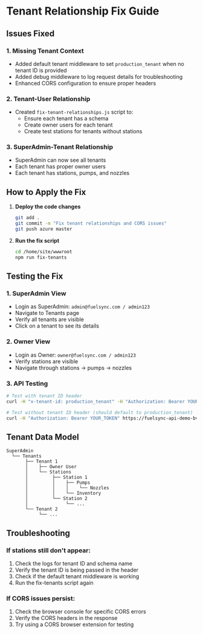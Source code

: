 # Tenant Relationship Fix Guide

## Issues Fixed

### 1. Missing Tenant Context
- Added default tenant middleware to set `production_tenant` when no tenant ID is provided
- Added debug middleware to log request details for troubleshooting
- Enhanced CORS configuration to ensure proper headers

### 2. Tenant-User Relationship
- Created `fix-tenant-relationships.js` script to:
  - Ensure each tenant has a schema
  - Create owner users for each tenant
  - Create test stations for tenants without stations

### 3. SuperAdmin-Tenant Relationship
- SuperAdmin can now see all tenants
- Each tenant has proper owner users
- Each tenant has stations, pumps, and nozzles

## How to Apply the Fix

1. **Deploy the code changes**
   ```bash
   git add .
   git commit -m "Fix tenant relationships and CORS issues"
   git push azure master
   ```

2. **Run the fix script**
   ```bash
   cd /home/site/wwwroot
   npm run fix-tenants
   ```

## Testing the Fix

### 1. SuperAdmin View
- Login as SuperAdmin: `admin@fuelsync.com / admin123`
- Navigate to Tenants page
- Verify all tenants are visible
- Click on a tenant to see its details

### 2. Owner View
- Login as Owner: `owner@fuelsync.com / admin123`
- Verify stations are visible
- Navigate through stations → pumps → nozzles

### 3. API Testing
```bash
# Test with tenant ID header
curl -H "x-tenant-id: production_tenant" -H "Authorization: Bearer YOUR_TOKEN" https://fuelsync-api-demo-bvadbhg8bdbmg0ff.germanywestcentral-01.azurewebsites.net/api/v1/stations

# Test without tenant ID header (should default to production_tenant)
curl -H "Authorization: Bearer YOUR_TOKEN" https://fuelsync-api-demo-bvadbhg8bdbmg0ff.germanywestcentral-01.azurewebsites.net/api/v1/stations
```

## Tenant Data Model

```
SuperAdmin
  └── Tenants
       ├── Tenant 1
       │    ├── Owner User
       │    └── Stations
       │         ├── Station 1
       │         │    ├── Pumps
       │         │    │    └── Nozzles
       │         │    └── Inventory
       │         └── Station 2
       │              └── ...
       └── Tenant 2
            └── ...
```

## Troubleshooting

### If stations still don't appear:
1. Check the logs for tenant ID and schema name
2. Verify the tenant ID is being passed in the header
3. Check if the default tenant middleware is working
4. Run the fix-tenants script again

### If CORS issues persist:
1. Check the browser console for specific CORS errors
2. Verify the CORS headers in the response
3. Try using a CORS browser extension for testing